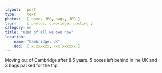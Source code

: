```yaml
---
layout:   post
type:     text
photos:   [ boxes.JPG, bags, JPG ]
tags:     [ photos, cambridge, packing ]
category: en
title: "Kind of all we own now"
location:
    name: "Cambridge, UK"
    ddd:  [ x.xxxxxx, -xx.xxxxxx ]
---
```


Moving out of Cambridge after 8.5 years. 5 boxes left behind in the UK and 3 bags packed for the trip.